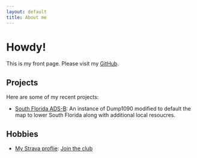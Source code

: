 ```yaml
---
layout: default
title: About me
---
```


# Howdy!

This is my front page. Please visit my [GitHub](https://github.com/Chillwave).


## Projects

Here are some of my recent projects:

- [South Florida ADS-B](http://119xx.valdi-via.com:35565/): An instance of Dump1090 modified to default the map to lower South Florida along with additional local resoucres.

## Hobbies

- [My Strava proflie](https://www.strava.com/athletes/91396038): [Join the club](https://www.strava.com/clubs/RunFree305)
